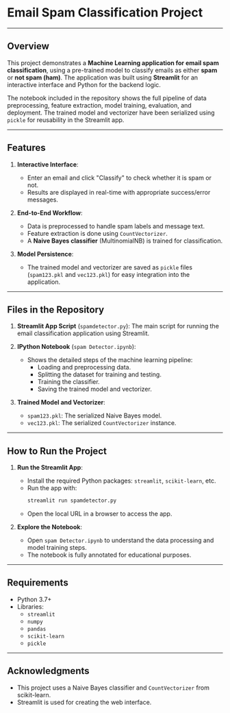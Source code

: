 # Email Spam Classification Project

---

## Overview
This project demonstrates a **Machine Learning application for email spam classification**, using a pre-trained model to classify emails as either **spam** or **not spam (ham)**. The application was built using **Streamlit** for an interactive interface and Python for the backend logic.

The notebook included in the repository shows the full pipeline of data preprocessing, feature extraction, model training, evaluation, and deployment. The trained model and vectorizer have been serialized using `pickle` for reusability in the Streamlit app.

---

## Features

1. **Interactive Interface**:
   - Enter an email and click "Classify" to check whether it is spam or not.
   - Results are displayed in real-time with appropriate success/error messages.

2. **End-to-End Workflow**:
   - Data is preprocessed to handle spam labels and message text.
   - Feature extraction is done using `CountVectorizer`.
   - A **Naive Bayes classifier** (MultinomialNB) is trained for classification.

3. **Model Persistence**:
   - The trained model and vectorizer are saved as `pickle` files (`spam123.pkl` and `vec123.pkl`) for easy integration into the application.

---

## Files in the Repository

1. **Streamlit App Script** (`spamdetector.py`):
   The main script for running the email classification application using Streamlit.

2. **IPython Notebook** (`spam Detector.ipynb`):
   - Shows the detailed steps of the machine learning pipeline:
     - Loading and preprocessing data.
     - Splitting the dataset for training and testing.
     - Training the classifier.
     - Saving the trained model and vectorizer.

3. **Trained Model and Vectorizer**:
   - `spam123.pkl`: The serialized Naive Bayes model.
   - `vec123.pkl`: The serialized `CountVectorizer` instance.

---

## How to Run the Project

1. **Run the Streamlit App**:
   - Install the required Python packages: `streamlit`, `scikit-learn`, etc.
   - Run the app with:
     ```bash
     streamlit run spamdetector.py
     ```
   - Open the local URL in a browser to access the app.

2. **Explore the Notebook**:
   - Open `spam Detector.ipynb` to understand the data processing and model training steps.
   - The notebook is fully annotated for educational purposes.

---

## Requirements

- Python 3.7+
- Libraries:
  - `streamlit`
  - `numpy`
  - `pandas`
  - `scikit-learn`
  - `pickle`

---

## Acknowledgments
- This project uses a Naive Bayes classifier and `CountVectorizer` from scikit-learn.
- Streamlit is used for creating the web interface.
